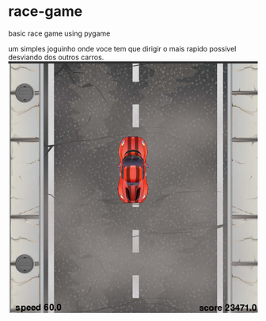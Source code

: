 # race-game
basic race game using pygame

um simples joguinho onde voce tem que dirigir o mais rapido possivel desviando dos outros carros.
![exemplo.png](https://github.com/daviporto/race-game/blob/master/prints/first.png?raw=true)

